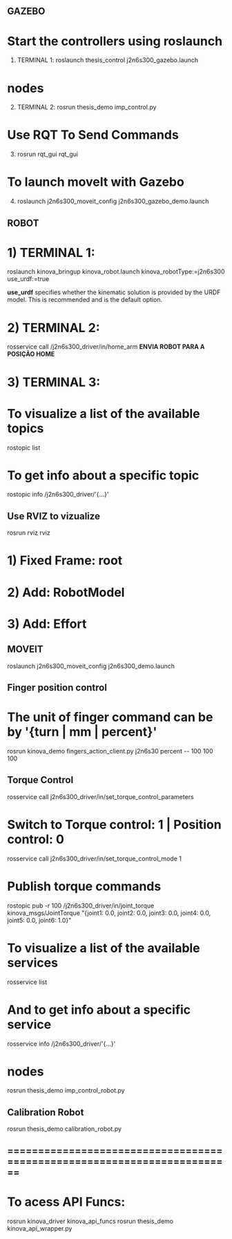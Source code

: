 ##  GAZEBO 
# Start the controllers using roslaunch
1) TERMINAL 1:
roslaunch thesis_control j2n6s300_gazebo.launch

# nodes
2) TERMINAL 2:
rosrun thesis_demo imp_control.py

# Use RQT To Send Commands
3) rosrun rqt_gui rqt_gui

# To launch moveIt with Gazebo
4) roslaunch j2n6s300_moveit_config j2n6s300_gazebo_demo.launch



##  ROBOT 
# 1) TERMINAL 1:
roslaunch kinova_bringup kinova_robot.launch kinova_robotType:=j2n6s300 use_urdf:=true

**use_urdf** specifies whether the kinematic solution is provided by the URDF model. This is recommended and is the default option.

# 2) TERMINAL 2:
rosservice call /j2n6s300_driver/in/home_arm
**ENVIA ROBOT PARA A POSIÇÃO HOME**

# 3) TERMINAL 3:
# To visualize a list of the available topics
rostopic list

# To get info about a specific topic
rostopic info /j2n6s300_driver/'{...}'

## Use RVIZ to vizualize
rosrun rviz rviz
# 1) Fixed Frame: root
# 2) Add: RobotModel
# 3) Add: Effort

## MOVEIT
roslaunch j2n6s300_moveit_config j2n6s300_demo.launch

## Finger position control
# The unit of finger command can be by '{turn | mm | percent}'
rosrun kinova_demo fingers_action_client.py j2n6s30 percent -- 100 100 100

## Torque Control
rosservice call j2n6s300_driver/in/set_torque_control_parameters

# Switch to Torque control: 1 | Position control: 0
rosservice call j2n6s300_driver/in/set_torque_control_mode 1

# Publish torque commands
rostopic pub -r 100 /j2n6s300_driver/in/joint_torque kinova_msgs/JointTorque "{joint1: 0.0, joint2: 0.0, joint3: 0.0, joint4: 0.0, joint5: 0.0, joint6: 1.0}"

# To visualize a list of the available services
rosservice list

# And to get info about a specific service
rosservice info /j2n6s300_driver/'{...}'

# nodes
rosrun thesis_demo imp_control_robot.py

## Calibration Robot
rosrun thesis_demo calibration_robot.py

## ========================================================================

# To acess API Funcs:
rosrun kinova_driver kinova_api_funcs
rosrun thesis_demo kinova_api_wrapper.py
